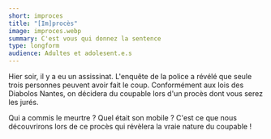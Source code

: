 ```yaml
---
short: improces
title: "[Im]procès"
image: improces.webp
summary: C'est vous qui donnez la sentence
type: longform
audience: Adultes et adolesent.e.s
---
```


Hier soir, il y a eu un assissinat. L'enquête de la police a révélé que seule trois personnes peuvent avoir fait le coup. Conformément aux lois des Diabolos Nantes, on décidera du coupable lors d'un procès dont vous serez les jurés.

Qui a commis le meurtre ? Quel était son mobile ? C'est ce que nous découvrirons lors de ce procès qui révèlera la vraie nature du coupable !